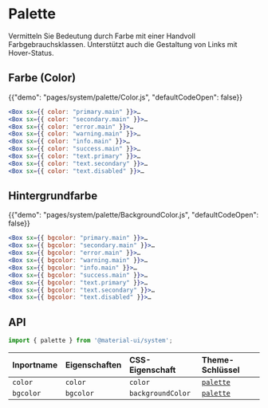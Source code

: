 # Palette

<p class="description">Vermitteln Sie Bedeutung durch Farbe mit einer Handvoll Farbgebrauchsklassen. Unterstützt auch die Gestaltung von Links mit Hover-Status.</p>

## Farbe (Color)

{{"demo": "pages/system/palette/Color.js", "defaultCodeOpen": false}}

```jsx
<Box sx={{ color: "primary.main" }}>…
<Box sx={{ color: "secondary.main" }}>…
<Box sx={{ color: "error.main" }}>…
<Box sx={{ color: "warning.main" }}>…
<Box sx={{ color: "info.main" }}>…
<Box sx={{ color: "success.main" }}>…
<Box sx={{ color: "text.primary" }}>…
<Box sx={{ color: "text.secondary" }}>…
<Box sx={{ color: "text.disabled" }}>…
```

## Hintergrundfarbe

{{"demo": "pages/system/palette/BackgroundColor.js", "defaultCodeOpen": false}}

```jsx
<Box sx={{ bgcolor: "primary.main" }}>…
<Box sx={{ bgcolor: "secondary.main" }}>…
<Box sx={{ bgcolor: "error.main" }}>…
<Box sx={{ bgcolor: "warning.main" }}>…
<Box sx={{ bgcolor: "info.main" }}>…
<Box sx={{ bgcolor: "success.main" }}>…
<Box sx={{ bgcolor: "text.primary" }}>…
<Box sx={{ bgcolor: "text.secondary" }}>…
<Box sx={{ bgcolor: "text.disabled" }}>…
```

## API

```js
import { palette } from '@material-ui/system';
```

| Inportname | Eigenschaften | CSS-Eigenschaft   | Theme-Schlüssel                                                  |
|:---------- |:------------- |:----------------- |:---------------------------------------------------------------- |
| `color`    | `color`       | `color`           | [`palette`](/customization/default-theme/?expand-path=$.palette) |
| `bgcolor`  | `bgcolor`     | `backgroundColor` | [`palette`](/customization/default-theme/?expand-path=$.palette) |
